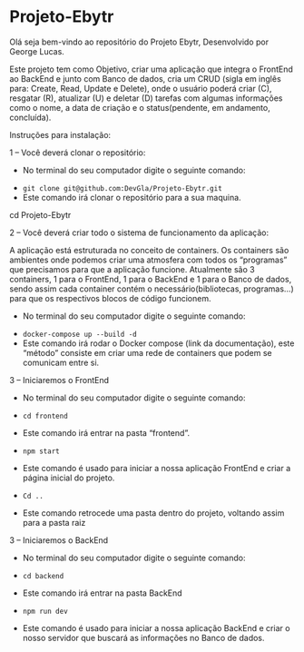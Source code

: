# Projeto-Ebytr

Olá seja bem-vindo ao repositório do Projeto Ebytr, Desenvolvido por George Lucas. 

Este projeto tem como Objetivo, criar uma aplicação que integra o FrontEnd ao BackEnd e junto com Banco de dados, cria um CRUD (sigla em inglês para: Create, Read, Update e Delete), onde o usuário poderá criar (C), resgatar (R), atualizar (U) e deletar (D) tarefas com algumas informações como o nome, a data de criação e o status(pendente, em andamento, concluída).

Instruções para instalação: 

1 – Você deverá clonar o repositório: 

- No terminal do seu computador digite o seguinte comando:

* `git clone git@github.com:DevGla/Projeto-Ebytr.git`
* Este comando irá clonar o repositório para a sua maquina.







cd Projeto-Ebytr






 2 – Você deverá criar todo o sistema de funcionamento da aplicação:
 
 A aplicação está estruturada no conceito de containers. Os containers são ambientes onde podemos criar uma atmosfera com todos os “programas” que precisamos para que a aplicação funcione. Atualmente são 3 containers, 1 para o FrontEnd, 1 para o BackEnd e 1 para o Banco de dados, sendo assim cada container contém o necessário(bibliotecas, programas...) para que os respectivos blocos de código funcionem.

-  No terminal do seu computador digite o seguinte comando:

* `docker-compose up --build -d` 
* Este comando irá rodar o Docker compose (link da documentação), este “método” consiste em criar uma rede de containers que podem se comunicam entre si. 

3 – Iniciaremos o FrontEnd

- No terminal do seu computador digite o seguinte comando:

* `cd frontend`
* Este comando irá entrar na pasta “frontend”.

* `npm start`
* Este comando é usado para iniciar a nossa aplicação FrontEnd e criar a página inicial do projeto.

* `Cd ..`

* Este comando retrocede uma pasta dentro do projeto, voltando assim para a pasta raiz

3 – Iniciaremos o BackEnd

- No terminal do seu computador digite o seguinte comando:

* `cd backend`

* Este comando irá entrar na pasta BackEnd

* `npm run dev`

* Este comando é usado para iniciar a nossa aplicação BackEnd e criar o nosso servidor que buscará as informações no Banco de dados.

